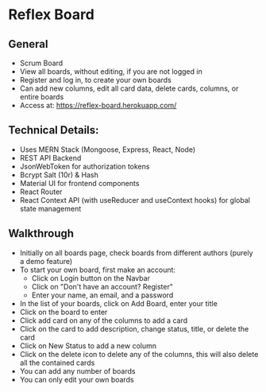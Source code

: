 # Reflex Board

## General
- Scrum Board
- View all boards, without editing, if you are not logged in
- Register and log in, to create your own boards
- Can add new columns, edit all card data, delete cards, columns, or entire boards
- Access at: https://reflex-board.herokuapp.com/

## Technical Details:
- Uses MERN Stack (Mongoose, Express, React, Node)
- REST API Backend
- JsonWebToken for authorization tokens
- Bcrypt Salt (10r) & Hash
- Material UI for frontend components
- React Router
- React Context API (with useReducer and useContext hooks) for global state management

## Walkthrough
- Initially on all boards page, check boards from different authors (purely a demo feature)
- To start your own board, first make an account:
  - Click on Login button on the Navbar
  - Click on "Don't have an account? Register"
  - Enter your name, an email, and a password
- In the list of your boards, click on Add Board, enter your title
- Click on the board to enter
- Click add card on any of the columns to add a card
- Click on the card to add description, change status, title, or delete the card
- Click on New Status to add a new column
- Click on the delete icon to delete any of the columns, this will also delete all the contained cards
- You can add any number of boards
- You can only edit your own boards
